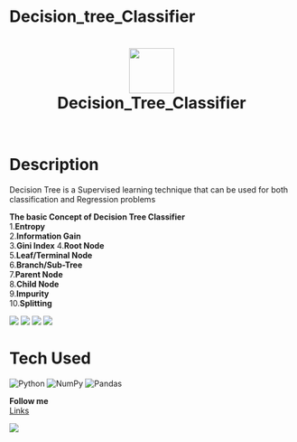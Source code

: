 # Decision_tree_Classifier
<div align="center">
      <h1> <img src="https://i.ytimg.com/vi/ZVR2Way4nwQ/maxresdefault.jpg" width="80px"><br/>Decision_Tree_Classifier</h1>
     </div>
<p align="center"> <a href="https://github.com/EmamulHossen" target="_blank"><img alt="" src="https://img.shields.io/badge/Website-EA4C89?style=normal&logo=dribbble&logoColor=white" style="vertical-align:center" /></a> <a href="https://twitter.com/EmamulHossen17" target="_blank"><img alt="" src="https://img.shields.io/badge/Twitter-1DA1F2?style=normal&logo=twitter&logoColor=white" style="vertical-align:center" /></a> <a href="https://www.facebook.com/emamul.hossen.503" target="_blank"><img alt="" src="https://img.shields.io/badge/Facebook-1877F2?style=normal&logo=facebook&logoColor=white" style="vertical-align:center" /></a> <a href="https://www.linkedin.com/in/emamul-hossen-9a8ab1255/}" target="_blank"><img alt="" src="https://img.shields.io/badge/LinkedIn-0077B5?style=normal&logo=linkedin&logoColor=white" style="vertical-align:center" /></a> </p>

# Description
Decision Tree is a Supervised learning technique that can be used for both classification and Regression problems

**The basic Concept of Decision Tree Classifier**<br/>
1.**Entropy**<br/>
2.**Information Gain**<br/>
3.**Gini Index**
4.**Root Node**<br/>
5.**Leaf/Terminal Node**<br/>
6.**Branch/Sub-Tree**<br/>
7.**Parent Node**<br/>
8.**Child Node**<br/>
9.**Impurity**<br/>
10.**Splitting**

 <img src="https://miro.medium.com/max/688/1*bcLAJfWN2GpVQNTVOCrrvw.png"> <img src="#"> <img src="#"> <img src="#">
# Tech Used
 ![Python](https://img.shields.io/badge/python-3670A0?style=for-the-badge&logo=python&logoColor=ffdd54) ![NumPy](https://img.shields.io/badge/numpy-%23013243.svg?style=for-the-badge&logo=numpy&logoColor=white) ![Pandas](https://img.shields.io/badge/pandas-%23150458.svg?style=for-the-badge&logo=pandas&logoColor=white)
      
**Follow me**<br/>
[Links](https:[//itsvg.in](https://www.facebook.com/emamul.hossen.503))
 
![](https://img.shields.io/badge/IMAGES-4298B8.svg?style=for-the-badge&logoColor=white)
